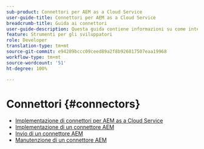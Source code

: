 ```yaml
---
sub-product: Connettori per AEM as a Cloud Service
user-guide-title: Connettori per AEM as a Cloud Service
breadcrumb-title: Guida ai connettori
user-guide-description: Questa guida contiene informazioni su come integrare i connettori in Experience Manager as a Cloud Service.
feature: Strumenti per gli sviluppatori
role: Developer
translation-type: tm+mt
source-git-commit: e94289bccc09ceed89a2f8b926817507eaa19968
workflow-type: tm+mt
source-wordcount: '51'
ht-degree: 100%

---
```



# Connettori {#connectors}

+ [Implementazione di connettori per AEM as a Cloud Service](/help/connectors/home.md)
+ [Implementazione di un connettore AEM](implement.md)
+ [Invio di un connettore AEM](submit.md)
+ [Manutenzione di un connettore AEM](maintain.md)
